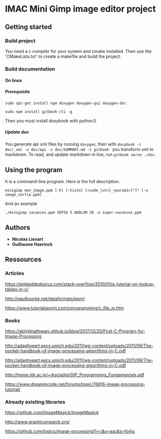 # IMAC Mini Gimp image editor project

## Getting started

### Build project

You need a c compiler for your system and cmake installed.
Then use the 'CMakeLists.txt' to create a makefile and build the project.

### Build documentation

#### On linux

##### Prerequisite
```
sudo apt-get install npm doxygen doxygen-gui doxygen-doc
```

```
sudo npm install gitbook-cli -g
```

Then you must install doxybook with python3.

##### Update doc

You generate api xml files by running `doxygen`, then with `doxybook -i doc/_xml -o doc/api -s doc/SUMMARY.md -t gitbook
` you transform xml to markdown.
To read, and update markdown in live, run `gitbook serve ./doc`.

## Using the program

It is a command-line program. Here is the full description.
```
minigimp mon_image.ppm [-h] [-histo] [<code_lut>[_<param1>]*]* [-o image_sortie.ppm]
```

And an exemple
```
./minigimp vacances.ppm SEPIA 5 ADDLUM 20 -o super-vacances.ppm
```

## Authors

* **Nicolas Lienart**
* **Guillaume Haerinck**

## Ressources

### Articles

https://embeddedgurus.com/stack-overflow/2010/01/a-tutorial-on-lookup-tables-in-c/

http://paulbourke.net/dataformats/ppm/

https://www.tutorialspoint.com/cprogramming/c_file_io.htm

### Books

https://abhijitnathwani.github.io/blog/2017/12/20/First-C-Program-for-Image-Processing

http://adaptiveart.eecs.umich.edu/2011/wp-content/uploads/2011/09/The-pocket-handbook-of-image-processing-algorithms-in-C.pdf

http://adaptiveart.eecs.umich.edu/2011/wp-content/uploads/2011/09/The-pocket-handbook-of-image-processing-algorithms-in-C.pdf

http://home.iitk.ac.in/~rksr/adisl/DIP_Programming_Fundamentals.pdf

https://www.dreamincode.net/forums/topic/76816-image-processing-tutorial/

### Already existing libraries

https://github.com/ImageMagick/ImageMagick

http://www.graphicsmagick.org/

https://github.com/topics/image-processing?l=c&o=asc&s=forks

